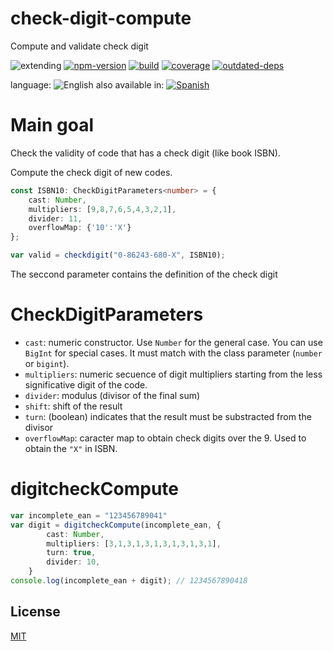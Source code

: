 # check-digit-compute
Compute and validate check digit


![extending](https://img.shields.io/badge/stability-extending-orange.svg)
[![npm-version](https://img.shields.io/npm/v/check-digit-compute.svg)](https://npmjs.org/package/check-digit-compute)
[![build](https://github.com/codenautas/check-digit-compute/actions/workflows/node.js.yml/badge.svg)](https://github.com/codenautas/check-digit-compute/actions/workflows/node.js.yml)
[![coverage](https://img.shields.io/coveralls/codenautas/check-digit-compute/master.svg)](https://coveralls.io/r/codenautas/check-digit-compute)
[![outdated-deps](https://img.shields.io/github/issues-search/codenautas/check-digit-compute?color=9cf&label=outdated-deps&query=is%3Apr%20author%3Aapp%2Fdependabot%20is%3Aopen)](https://github.com/codenautas/check-digit-compute/pulls/app%2Fdependabot)


language: ![English](https://raw.githubusercontent.com/codenautas/multilang/master/img/lang-en.png)
also available in:
[![Spanish](https://raw.githubusercontent.com/codenautas/multilang/master/img/lang-es.png)](LEEME.md)


# Main goal


Check the validity of code that has a check digit (like book ISBN).

Compute the check digit of new codes.


```ts
const ISBN10: CheckDigitParameters<number> = {
    cast: Number,
    multipliers: [9,8,7,6,5,4,3,2,1],
    divider: 11,
    overflowMap: {'10':'X'}
};

var valid = checkdigit("0-86243-680-X", ISBN10);
```


The seccond parameter contains the definition of the check digit


# CheckDigitParameters


   * `cast`: numeric constructor. Use `Number` for the general case. You can use `BigInt` for special cases. It must match with the class parameter (`number` or `bigint`).
   * `multipliers`: numeric secuence of digit multipliers starting from the less significative digit of the code.
   * `divider`: modulus (divisor of the final sum)
   * `shift`: shift of the result
   * `turn`: (boolean) indicates that the result must be substracted from the divisor
   * `overflowMap`: caracter map to obtain check digits over the 9. Used to obtain the `"X"` in ISBN.


# digitcheckCompute

```ts
var incomplete_ean = "123456789041"
var digit = digitcheckCompute(incomplete_ean, {
        cast: Number,
        multipliers: [3,1,3,1,3,1,3,1,3,1,3,1],
        turn: true,
        divider: 10,
    }
console.log(incomplete_ean + digit); // 1234567890418
```


## License


[MIT](LICENSE)
